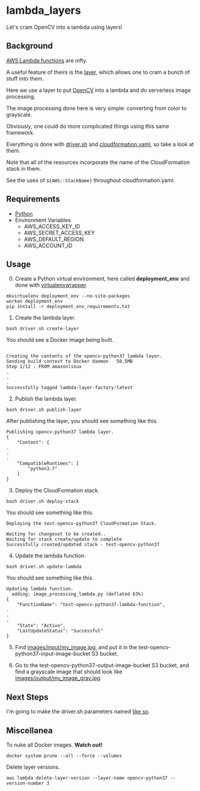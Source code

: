 # lambda_layers
Let's cram OpenCV into a lambda using layers!

## Background

[AWS Lambda functions](https://docs.aws.amazon.com/lambda/latest/dg/welcome.html) are nifty.

A useful feature of theirs is the [layer](https://docs.aws.amazon.com/lambda/latest/dg/configuration-layers.html), which allows one to cram a bunch of stuff into them.

Here we use a layer to put [OpenCV](https://github.com/skvark/opencv-python) into a lambda and do serverless image processing.

The image processing done here is very simple:  converting from color to grayscale.  

Obviously, one could do more complicated things using this same framework.

Everything is done with [driver.sh](./driver.sh) and [cloudformation.yaml](./cloudformation.yaml), so take a look at them.

Note that all of the resources incorporate the name of the CloudFormation stack in them.  

See the uses of `${AWS::StackName}` throughout cloudformation.yaml.

## Requirements

- [Python](https://www.python.org/)
- Environment Variables
  - AWS_ACCESS_KEY_ID
  - AWS_SECRET_ACCESS_KEY
  - AWS_DEFAULT_REGION
  - AWS_ACCOUNT_ID

## Usage

0. Create a Python virtual environment, here called **deployment_env** and done with [virtualenvwrapper](https://virtualenvwrapper.readthedocs.io/en/latest/).
```
mkvirtualenv deployment_env --no-site-packages
workon deployment_env
pip install -r deployment_env_requirements.txt
```

1. Create the lambda layer.
```
bash driver.sh create-layer
```

You should see a Docker image being built.
```

Creating the contents of the opencv-python37 lambda layer.
Sending build context to Docker daemon   50.5MB
Step 1/12 : FROM amazonlinux
.
.
.
Successfully tagged lambda-layer-factory:latest
```

2. Publish the lambda layer.
```
bash driver.sh publish-layer
```

After publishing the layer, you should see something like this.

```
Publishing opencv-python37 lambda layer.
{
    "Content": {
.
.
.
    "CompatibleRuntimes": [
        "python3.7"
    ]
}
```

3. Deploy the CloudFormation stack.
```
bash driver.sh deploy-stack
```

You should see something like this.
```
Deploying the test-opencv-python37 CloudFormation Stack.

Waiting for changeset to be created..
Waiting for stack create/update to complete
Successfully created/updated stack - test-opencv-python37
```

4. Update the lambda function.
```
bash driver.sh update-lambda
```

You should see something like this.
```
Updating lambda function.
  adding: image_processing_lambda.py (deflated 63%)
{
    "FunctionName": "test-opencv-python37-lambda-function",
.
.
.
    "State": "Active",
    "LastUpdateStatus": "Successful"
}
```

5. Find [images/input/my_image.jpg](images/input/my_image.jpg), and put it in the test-opencv-python37-input-image-bucket S3 bucket.

6. Go to the test-opencv-python37-output-image-bucket S3 bucket, and find a grayscale image that should look like [images/output/my_image_gray.jpg](images/output/my_image_gray.jpg).

## Next Steps

I'm going to make the driver.sh parameters named [like so](https://brianchildress.co/named-parameters-in-bash/).

## Miscellanea

To nuke all Docker images.  **Watch out!**
```
docker system prune --all --force --volumes
```

Delete layer versions.
```
aws lambda delete-layer-version --layer-name opencv-python37 --version-number 3
```
